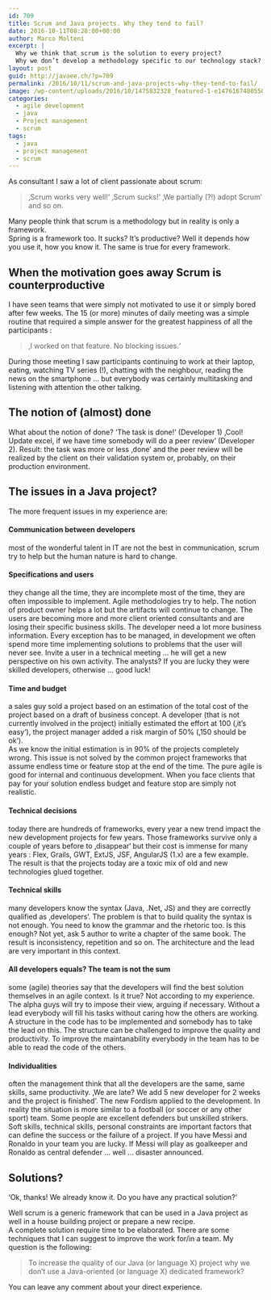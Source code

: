 ```yaml
---
id: 709
title: Scrum and Java projects. Why they tend to fail?
date: 2016-10-11T08:28:00+00:00
author: Marco Molteni
excerpt: |
  Why we think that scrum is the solution to every project?
  Why we don’t develop a methodology specific to our technology stack?
layout: post
guid: http://javaee.ch/?p=709
permalink: /2016/10/11/scrum-and-java-projects-why-they-tend-to-fail/
image: /wp-content/uploads/2016/10/1475832328_featured-1-e1476167480550.jpeg
categories:
  - agile development
  - java
  - Project management
  - scrum
tags:
  - java
  - project management
  - scrum
---
```

<p dir="auto">
  As consultant I saw a lot of client passionate about scrum:
</p>

> <p dir="auto">
>   ‚Scrum works very well!‘ ‚Scrum sucks!‘ ‚We partially (?!) adopt Scrum‘ and so on.
> </p>

<p dir="auto">
  Many people think that scrum is a methodology but in reality is only a framework.<br /> Spring is a framework too. It sucks? It’s productive? Well it depends how you use it, how you know it. The same is true for every framework.
</p>

<h2 dir="auto">
  When the motivation goes away Scrum is counterproductive
</h2>

<p dir="auto">
  I have seen teams that were simply not motivated to use it or simply bored after few weeks. The 15 (or more) minutes of daily meeting was a simple routine that required a simple answer for the greatest happiness of all the participants :
</p>

> <p dir="auto">
>   ‚I worked on that feature. No blocking issues.‘
> </p>

<p dir="auto">
  During those meeting I saw participants continuing to work at their laptop, eating, watching TV series (!), chatting with the neighbour, reading the news on the smartphone … but everybody was certainly multitasking and listening with attention the other talking.
</p>

<h2 dir="ltr">
  The notion of (almost) done
</h2>

<p dir="ltr">
  What about the notion of done? &#8216;The task is done!‘ (Developer 1) ‚Cool! Update excel, if we have time somebody will do a peer review‘ (Developer 2). Result: the task was more or less ‚done&#8217; and the peer review will be realized by the client on their validation system or, probably, on their production environment.
</p>

## The issues in a Java project?

<p dir="ltr">
  The more frequent issues in my experience are:
</p>

#### Communication between developers

<p dir="ltr">
  most of the wonderful talent in IT are not the best in communication, scrum try to help but the human nature is hard to change.
</p>

#### Specifications and users

<p dir="ltr">
  they change all the time, they are incomplete most of the time, they are often impossible to implement. Agile methodologies try to help. The notion of product owner helps a lot but the artifacts will continue to change. The users are becoming more and more client oriented consultants and are losing their specific business skills. The developer need a lot more business information. Every exception has to be managed, in development we often spend more time implementing solutions to problems that the user will never see. Invite a user in a technical meeting … he will get a new perspective on his own activity. The analysts? If you are lucky they were skilled developers, otherwise … good luck!
</p>

#### Time and budget

<p dir="ltr">
  a sales guy sold a project based on an estimation of the total cost of the project based on a draft of business concept. A developer (that is not currently involved in the project) initially estimated the effort at 100 (‚it’s easy‘), the project manager added a risk margin of 50% (‚150 should be ok‘).<br /> As we know the initial estimation is in 90% of the projects completely wrong. This issue is not solved by the common project frameworks that assume endless time or feature stop at the end of the time. The pure agile is good for internal and continuous development. When you face clients that pay for your solution endless budget and feature stop are simply not realistic.
</p>

#### Technical decisions

<p dir="ltr">
  today there are hundreds of frameworks, every year a new trend impact the new development projects for few years. Those frameworks survive only a couple of years before to ‚disappear‘ but their cost is immense for many years : Flex, Grails, GWT, ExtJS, JSF, AngularJS (1.x) are a few example. The result is that the projects today are a toxic mix of old and new technologies glued together.
</p>

#### Technical skills

<p dir="ltr">
  many developers know the syntax (Java, .Net, JS) and they are correctly qualified as ‚developers‘. The problem is that to build quality the syntax is not enough. You need to know the grammar and the rhetoric too. Is this enough? Not yet, ask 5 author to write a chapter of the same book. The result is inconsistency, repetition and so on. The architecture and the lead are very important in this context.
</p>

#### All developers equals? The team is not the sum

<p dir="ltr">
  some (agile) theories say that the developers will find the best solution themselves in an agile context. Is it true? Not according to my experience. The alpha guys will try to impose their view, arguing if necessary. Without a lead everybody will fill his tasks without caring how the others are working. A structure in the code has to be implemented and somebody has to take the lead on this. The structure can be challenged to improve the quality and productivity. To improve the maintanability everybody in the team has to be able to read the code of the others.
</p>

#### Individualities

<p dir="ltr">
  often the management think that all the developers are the same, same skills, same productivity. ‚We are late? We add 5 new developer for 2 weeks and the project is finished‘. The new Fordism applied to the development. In reality the situation is more similar to a football (or soccer or any other sport) team. Some people are excellent defenders but unskilled strikers. Soft skills, technical skills, personal constraints are important factors that can define the success or the failure of a project. If you have Messi and Ronaldo in your team you are lucky. If Messi will play as goalkeeper and Ronaldo as central defender … well … disaster announced.
</p>

## Solutions?

<p dir="ltr">
  &#8216;Ok, thanks! We already know it. Do you have any practical solution?‘
</p>

<p dir="ltr">
  Well scrum is a generic framework that can be used in a Java project as well in a house building project or prepare a new recipe.<br /> A complete solution require time to be elaborated. There are some techniques that I can suggest to improve the work for/in a team. My question is the following:
</p>

> <p dir="ltr">
>   To increase the quality of our Java (or language X) project why we don’t use a Java-oriented (or language X) dedicated framework?
> </p>

<p dir="ltr">
  You can leave any comment about your direct experience.
</p>